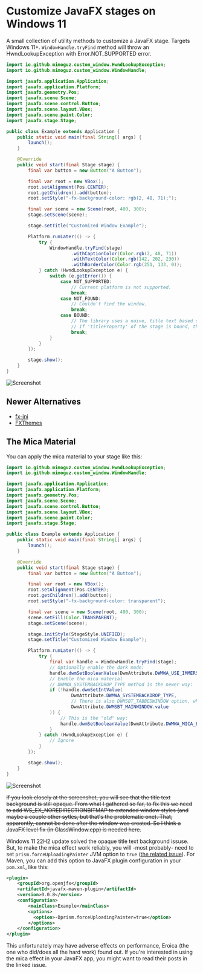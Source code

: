 # Customize JavaFX stages on Windows 11

A small collection of utility methods to customize a JavaFX stage. Targets Windows 11+. ```WindowHandle.tryFind``` 
method will throw an HwndLookupException with Error.NOT_SUPPORTED error.

```java
import io.github.mimoguz.custom_window.HwndLookupException;
import io.github.mimoguz.custom_window.WindowHandle;

import javafx.application.Application;
import javafx.application.Platform;
import javafx.geometry.Pos;
import javafx.scene.Scene;
import javafx.scene.control.Button;
import javafx.scene.layout.VBox;
import javafx.scene.paint.Color;
import javafx.stage.Stage;

public class Example extends Application {
    public static void main(final String[] args) {
        launch();
    }

    @Override
    public void start(final Stage stage) {
        final var button = new Button("A Button");

        final var root = new VBox();
        root.setAlignment(Pos.CENTER);
        root.getChildren().add(button);
        root.setStyle("-fx-background-color: rgb(2, 48, 71);");

        final var scene = new Scene(root, 400, 300);
        stage.setScene(scene);

        stage.setTitle("Customized Window Example");

        Platform.runLater(() -> {
            try {
                WindowHandle.tryFind(stage)
                        .withCaptionColor(Color.rgb(2, 48, 71))
                        .withTextColor(Color.rgb(142, 202, 230))
                        .withBorderColor(Color.rgb(251, 133, 0));
            } catch (HwndLookupException e) {
                switch (e.getError()) {
                    case NOT_SUPPORTED:
                        // Current platform is not supported.
                        break;
                    case NOT_FOUND:
                        // Couldn't find the window.
                        break;
                    case BOUND:
                        // The library uses a naive, title text based search.
                        // If 'titleProperty' of the stage is bound, this method will fail. 
                        break;
                }
            }
        });

        stage.show();
    }
}
```

![Screenshot](./screenshot.png)

## Newer Alternatives

* [fx-jni](https://github.com/xdsswar/shared-fx-jni-src)
* [FXThemes](https://github.com/dukke/FXThemes)

## The Mica Material

You can apply the mica material to your stage like this:

```java
import io.github.mimoguz.custom_window.HwndLookupException;
import io.github.mimoguz.custom_window.WindowHandle;

import javafx.application.Application;
import javafx.application.Platform;
import javafx.geometry.Pos;
import javafx.scene.Scene;
import javafx.scene.control.Button;
import javafx.scene.layout.VBox;
import javafx.scene.paint.Color;
import javafx.stage.Stage;

public class Example extends Application {
    public static void main(final String[] args) {
        launch();
    }

    @Override
    public void start(final Stage stage) {
        final var button = new Button("A Button");

        final var root = new VBox();
        root.setAlignment(Pos.CENTER);
        root.getChildren().add(button);
        root.setStyle("-fx-background-color: transparent");

        final var scene = new Scene(root, 400, 300);
        scene.setFill(Color.TRANSPARENT);
        stage.setScene(scene);

        stage.initStyle(StageStyle.UNIFIED);
        stage.setTitle("Customized Window Example");

        Platform.runLater(() -> {
            try {
                final var handle = WindowHandle.tryFind(stage);
                // Optionally enable the dark mode:
                handle.dwmSetBooleanValue(DwmAttribute.DWMWA_USE_IMMERSIVE_DARK_MODE, true);
                // Enable the mica material
                // DWMWA_SYSTEMBACKDROP_TYPE method is the newer way:
                if (!handle.dwmSetIntValue(
                        DwmAttribute.DWMWA_SYSTEMBACKDROP_TYPE,
                        // There is also DWMSBT_TABBEDWINDOW option, which gives a more translucent look.
                        DwmAttribute.DWMSBT_MAINWINDOW.value
                )) {
                    // This is the "old" way:
                    handle.dwmSetBooleanValue(DwmAttribute.DWMWA_MICA_EFFECT, true);
                }
            } catch (HwndLookupException e) {
                // Ignore
            }
        });

        stage.show();
    }
}
```

![Screenshot](./screenshot-mica.png)

<del>If you look closely at the screenshot, you will see that the title text background is still opaque. 
From what I gathered so far, to fix this we need to add WS_EX_NOREDIRECTIONBITMAP to extended window styles 
(and maybe a couple other sytles, but that's the problematic one). That, apparently, cannot be done after the window 
was created. So I think a JavaFX level fix (in GlassWindow.cpp) is needed here.</del>

Windows 11 22H2 update solved the opaque title text background issuse. But, to make the mica effect work reliably, 
you will -most probably- need to set ```prism.forceUploadingPainter``` JVM option to ```true``` 
([the related issue](https://github.com/mimoguz/custom_window/issues/2)). 
For Maven, you can add this option to JavaFX plugin configuration in your ```pom.xml```, like this:

```xml
<plugin>
    <groupId>org.openjfx</groupId>
    <artifactId>javafx-maven-plugin</artifactId>
    <version>0.0.8</version>
    <configuration>
        <mainClass>Example</mainClass>
        <options>
          <option>-Dprism.forceUploadingPainter=true</option>
        </options>
    </configuration>
</plugin>
```

This unfortunately may have adverse effects on performance, Eroica (the one who did/does all the hard work) found out. 
If you're interested in using the mica effect in your JavaFX app, you might want to read their posts in the linked issue.



